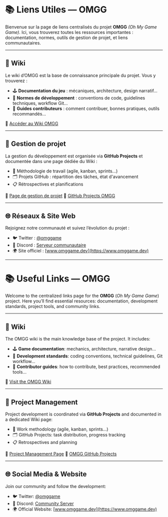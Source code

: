 # 📚 Liens Utiles — OMGG

Bienvenue sur la page de liens centralisés du projet **OMGG** *(Oh My Game Game)*. Ici, vous trouverez toutes les ressources importantes : documentation, normes, outils de gestion de projet, et liens communautaires.

---

## 📖 Wiki

Le wiki d’OMGG est la base de connaissance principale du projet. Vous y trouverez :

- 🕹️ **Documentation du jeu** : mécaniques, architecture, design narratif...
- 🔧 **Normes de développement** : conventions de code, guidelines techniques, workflow Git...
- 🧪 **Guides contributeurs** : comment contribuer, bonnes pratiques, outils recommandés...

🔗 [Accéder au Wiki OMGG](https://github.com/omgg-project/omgg/wiki)

---

## 📅 Gestion de projet

La gestion du développement est organisée via **GitHub Projects** et documentée dans une page dédiée du Wiki :

- 📌 Méthodologie de travail (agile, kanban, sprints…)
- 🗂️ Projets GitHub : répartition des tâches, état d'avancement
- 📋 Rétrospectives et planifications

🔗 [Page de gestion de projet](https://github.com/omgg-project/omgg/wiki/Gestion-de-projet)
🔗 [GitHub Projects OMGG](https://github.com/orgs/omgg-project/projects)

---

## 🌐 Réseaux & Site Web

Rejoignez notre communauté et suivez l’évolution du projet :

- 🐦 Twitter : [@omggame](https://twitter.com/omggame)
- 💬 Discord : [Serveur communautaire](https://discord.gg/omgg)
- 🌍 Site officiel : [www.omggame.dev](https://www.omggame.dev)

---

# 📚 Useful Links — OMGG

Welcome to the centralized links page for the **OMGG** (*Oh My Game Game*) project. Here you’ll find essential resources: documentation, development standards, project tools, and community links.

---

## 📖 Wiki

The OMGG wiki is the main knowledge base of the project. It includes:

- 🕹️ **Game documentation**: mechanics, architecture, narrative design...
- 🔧 **Development standards**: coding conventions, technical guidelines, Git workflow...
- 🧪 **Contributor guides**: how to contribute, best practices, recommended tools...

🔗 [Visit the OMGG Wiki](https://github.com/omgg-project/omgg/wiki)

---

## 📅 Project Management

Project development is coordinated via **GitHub Projects** and documented in a dedicated Wiki page:

- 📌 Work methodology (agile, kanban, sprints…)
- 🗂️ GitHub Projects: task distribution, progress tracking
- 📋 Retrospectives and planning

🔗 [Project Management Page](https://github.com/omgg-project/omgg/wiki/Gestion-de-projet)
🔗 [OMGG GitHub Projects](https://github.com/orgs/omgg-project/projects)

---

## 🌐 Social Media & Website

Join our community and follow the development:

- 🐦 Twitter: [@omggame](https://twitter.com/omggame)
- 💬 Discord: [Community Server](https://discord.gg/omgg)
- 🌍 Official Website: [www.omggame.dev](https://www.omggame.dev)
